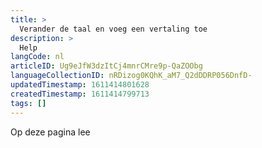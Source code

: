```yaml
---
title: >
  Verander de taal en voeg een vertaling toe
description: >
  Help
langCode: nl
articleID: Ug9eJfW3dzItCj4mnrCMre9p-QaZOObg
languageCollectionID: nRDizog0KQhK_aM7_Q2dDDRP056DnfD-
updatedTimestamp: 1611414801628
createdTimestamp: 1611414799713
tags: []
---
```


Op deze pagina lee